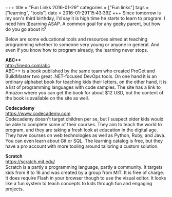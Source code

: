 +++
title = "Fun Links 2016-01-29"
categories = ["Fun links"]
tags = ["learning", "tools"]
date = 2016-01-29T15:43:39Z
+++
Since tomorrow is my son's third birthday, I'd say it is high time he starts to learn to program. I need him (l)earning ASAP. A common goal for any geeky parent, but how do you go about it?

Below are some educational tools and resources aimed at teaching programming whether to someone very young or anyone in general. And even if you know how to program already, the learning never stops.

**ABC++**  
http://inedo.com/abc  
ABC++ is a book published by the same team who created ProGet and BuildMaster two great .NET-focused DevOps tools. On one hand it is an ordinary alphabet book for teaching kids their letters, on the other hand, it is a list of programming languages with code samples. The site has a link to Amazon where you can get the book for about $12 USD, but the content of the book is available on the site as well.

**Codecademy**  
https://www.codecademy.com  
Codecademy doesn't target children per se, but I suspect older kids would be able to complete some of their courses. They aim to teach the world to program, and they are taking a fresh look at education in the digital age. They have courses on web technologies as well as Python, Ruby, and Java. You can even learn about Git or SQL. The learning catalog is free, but they have a pro account with more tooling around tailoring a custom solution.

**Scratch**  
https://scratch.mit.edu/  
Scratch is a partly a programming language, partly a community. It targets kids from 8 to 16 and was created by a group from MIT. It is free of charge. It does require Flash in your browser though to use the visual editor. It looks like a fun system to teach concepts to kids through fun and engaging projects.
